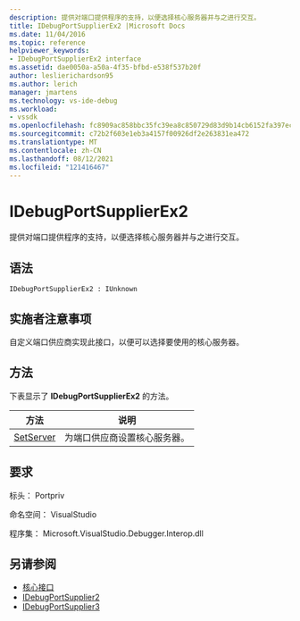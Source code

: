 ```yaml
---
description: 提供对端口提供程序的支持，以便选择核心服务器并与之进行交互。
title: IDebugPortSupplierEx2 |Microsoft Docs
ms.date: 11/04/2016
ms.topic: reference
helpviewer_keywords:
- IDebugPortSupplierEx2 interface
ms.assetid: dae0050a-a50a-4f35-bfbd-e538f537b20f
author: leslierichardson95
ms.author: lerich
manager: jmartens
ms.technology: vs-ide-debug
ms.workload:
- vssdk
ms.openlocfilehash: fc8909ac858bbc35fc39ea8c850729d83d9b14cb6152fa397ec37015d100b830
ms.sourcegitcommit: c72b2f603e1eb3a4157f00926df2e263831ea472
ms.translationtype: MT
ms.contentlocale: zh-CN
ms.lasthandoff: 08/12/2021
ms.locfileid: "121416467"
---
```

# <a name="idebugportsupplierex2"></a>IDebugPortSupplierEx2
提供对端口提供程序的支持，以便选择核心服务器并与之进行交互。

## <a name="syntax"></a>语法

```
IDebugPortSupplierEx2 : IUnknown
```

## <a name="notes-for-implementers"></a>实施者注意事项
 自定义端口供应商实现此接口，以便可以选择要使用的核心服务器。

## <a name="methods"></a>方法
 下表显示了 **IDebugPortSupplierEx2** 的方法。

|方法|说明|
|------------|-----------------|
|[SetServer](../../../extensibility/debugger/reference/idebugportsupplierex2-setserver.md)|为端口供应商设置核心服务器。|

## <a name="requirements"></a>要求
 标头： Portpriv

 命名空间： VisualStudio

 程序集： Microsoft.VisualStudio.Debugger.Interop.dll

## <a name="see-also"></a>另请参阅
- [核心接口](../../../extensibility/debugger/reference/core-interfaces.md)
- [IDebugPortSupplier2](../../../extensibility/debugger/reference/idebugportsupplier2.md)
- [IDebugPortSupplier3](../../../extensibility/debugger/reference/idebugportsupplier3.md)
